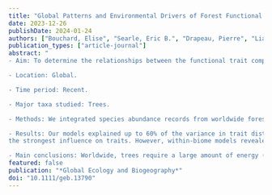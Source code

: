 ```yaml
---
title: "Global Patterns and Environmental Drivers of Forest Functional Composition"
date: 2023-12-26
publishDate: 2024-01-24
authors: ["Bouchard, Elise", "Searle, Eric B.", "Drapeau, Pierre", "Liang, Jingjing", "Gamarra, Javier G. P.", "Abegg, Meinrad", "Alberti, Giorgio", "Zambrano, Angelica Almeyda", "Alvarez-Davila, Esteban", "Alves, Luciana F.", "Avitabile, Valerio", "Aymard, Gerardo", "Bastin, Jean-François", "Birnbaum, Philippe", "Bongers, Frans", "Bouriaud, Olivier", "Brancalion, Pedro", "Broadbent, Eben", "Bussotti, Filippo", "Gatti, Roberto Cazzolla", "Češljar, Goran", "Chisholm, Chelsea", "Cienciala, Emil", "Clark, Connie J.", "Corral-Rivas, José Javier", "Crowther, Thomas W.", "Dayanandan, Selvadurai", "Decuyper, Mathieu", "De Gasper, André L.", "de-Miguel, Sergio", "Derroire, Géraldine", "DeVries, Ben", "Djordjević, Ilija", "Van~Do, Tran", "Dolezal, Jiri", "Fayle, Tom M.", "Fridman, Jonas", "Frizzera, Lorenzo", "Gianelle, Damiano", "Hemp, Andreas", "Hérault, Bruno", "Herold, Martin", "Imai, Nobuo", "Jagodziński, Andrzej M.", "Jaroszewicz, Bogdan", "Jucker, Tommaso", "Kepfer-Rojas, Sebastian", "Keppel, Gunnar", "Khan, Mohammed Latif", "Kim, Hyun Seok", "Korjus, Henn", "Kraxner, Florian", "Laarmann, Diana", "Lewis, Simon", "Lu, Huicui", "Maitner, Brian S.", "Marcon, Eric", "Marshall, Andrew R.", "Mukul, Sharif A.", "Nabuurs, Gert-Jan", "Nava-Miranda, María Guadalupe", "Parfenova, Elena I.", "Park, Minjee", "Peri, Pablo L.", "Pfautsch, Sebastian", "Phillips, Oliver L.", "Piedade, Maria Teresa F.", "Piotto, Daniel", "Poulsen, John R.", "Poulsen, Axel Dalberg", "Pretzsch, Hans", "Reich, Peter B.", "Rodeghiero, Mirco", "Rolim, Samir", "Rovero, Francesco", "Saikia, Purabi", "Salas-Eljatib, Christian", "Schall, Peter", "Schepaschenko, Dmitry", "Schöngart, Jochen", "Šebeň, Vladimír", "Sist, Plinio", "Slik, Ferry", "Souza, Alexandre F.", "Stereńczak, Krzysztof", "Svoboda, Miroslav", "Tchebakova, Nadezhda M.", "Ter Steege, Hans", "Tikhonova, Elena V.", "Usoltsev, Vladimir A.", "Valladares, Fernando", "Viana, Helder", "Vibrans, Alexander C.", "Wang, Hua-Feng", "Westerlund, Bertil", "Wiser, Susan K.", "Wittmann, Florian", "Wortel, Verginia", "Zawiła-Niedźwiecki, Tomasz", "Zhou, Mo", "Zhu, Zhi-Xin", "Zo-Bi, Irié C.", "Paquette, Alain"]
publication_types: ["article-journal"]
abstract: "
- Aim: To determine the relationships between the functional trait composition of forest communities and environmental gradients across scales and biomes and the role of species relative abundances in these relationships.

- Location: Global.

- Time period: Recent.

- Major taxa studied: Trees.

- Methods: We integrated species abundance records from worldwide forest inventories and associated functional traits (wood density, specific leaf area and seed mass) to obtain a data set of 99,953 to 149,285 plots (depending on the trait) spanning all forested continents. We computed community‐weighted and unweighted means of trait values for each plot and related them to three broad environmental gradients and their interactions (energy availability, precipitation and soil properties) at two scales (global and biomes).

- Results: Our models explained up to 60% of the variance in trait distribution. At global scale, the energy gradient had 
the strongest influence on traits. However, within‐biome models revealed different relationships among biomes. Notably, the functional composition of tropical forests was more influenced by precipitation and soil properties than energy availability, whereas temperate forests showed the opposite pattern. Depending on the trait studied, response to gradients was more variable and proportionally weaker in boreal forests. Community unweighted means were better predicted than weighted means for almost all models.

- Main conclusions: Worldwide, trees require a large amount of energy (following latitude) to produce dense wood and seeds, while leaves with large surface to weight ratios are concentrated in temperate forests. However, patterns of functional composition within‐biome differ from global patterns due to biome specificities such as the presence of conifers or unique combinations of climatic and soil properties. We recommend assessing the sensitivity of tree functional traits to environmental changes in their geographic context. Furthermore, at a given site, the distribution of tree functional traits appears to be driven more by species presence than species abundance."
featured: false
publication: "*Global Ecology and Biogeography*"
doi: "10.1111/geb.13790"
---
```


<span class="__dimensions_badge_embed__" data-doi="10.1111/geb.13790"></span><script async src="https://badge.dimensions.ai/badge.js" charset="utf-8"></script>
